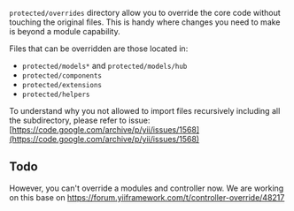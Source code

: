 `protected/overrides` directory allow you to override the core code without touching the original files. This is handy where changes you need to make is beyond a module capability.

Files that can be overridden are those located in:
* `protected/models*` and `protected/models/hub`
* `protected/components`
* `protected/extensions`
* `protected/helpers`

To understand why you not allowed to import files recursively including all the subdirectory, please refer to issue: [https://code.google.com/archive/p/yii/issues/1568](https://code.google.com/archive/p/yii/issues/1568) 

## Todo
However, you can't override a modules and controller now. We are working on this base on https://forum.yiiframework.com/t/controller-override/48217